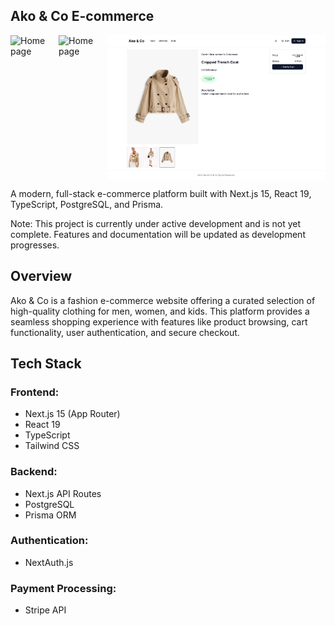 ## Ako & Co E-commerce

<div align="left" style="display: flex; align-items: flex-start;">
  <img src="public/images/akostore_img_1.png" alt="Home page" width="300" />
    <img src="public/images/akostore_img_3.png" alt="Home page" width="300" />
  <img src="public/images/akostore_img_2.png" alt="Product details view" width="350" style="vertical-align: top;" />
</div>


A modern, full-stack e-commerce platform built with Next.js 15, React 19, TypeScript, PostgreSQL, and Prisma.

Note: This project is currently under active development and is not yet complete. Features and documentation will be updated as development progresses.

## Overview

Ako & Co is a fashion e-commerce website offering a curated selection of high-quality clothing for men, women, and kids. This platform provides a seamless shopping experience with features like product browsing, cart functionality, user authentication, and secure checkout.

## Tech Stack

### Frontend:

- Next.js 15 (App Router)
- React 19
- TypeScript
- Tailwind CSS


### Backend:

- Next.js API Routes
- PostgreSQL
- Prisma ORM


### Authentication:

- NextAuth.js


### Payment Processing:

- Stripe API
